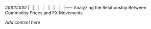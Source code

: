 ######## |   |   |   |   |   |   |   ├── Analyzing the Relationship Between Commodity Prices and FX Movements

*Add content here*